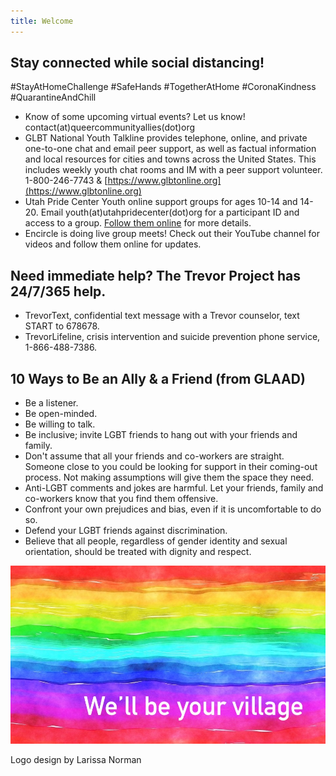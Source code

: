 ```yaml
---
title: Welcome
---
```



## Stay connected while social distancing! 

#StayAtHomeChallenge #SafeHands #TogetherAtHome #CoronaKindness #QuarantineAndChill 

- Know of some upcoming virtual events? Let us know! contact(at)queercommunityallies(dot)org 
- GLBT National Youth Talkline provides telephone, online, and private one-to-one chat and email peer support, as well as factual information and local resources for cities and towns across the United States. This includes weekly youth chat rooms and IM with a peer support volunteer. 1-800-246-7743 & [https://www.glbtonline.org](https://www.glbtonline.org) 
- Utah Pride Center Youth online support groups for ages 10-14 and 14-20. Email youth(at)utahpridecenter(dot)org for a participant ID and access to a group. [Follow them online](https://utahpridecenter.org/programs/youth-family-programs/) for more details. 
- Encircle is doing live group meets! Check out their YouTube channel for videos and follow them online for updates. 

## Need immediate help? The Trevor Project has 24/7/365 help. 

- TrevorText, confidential text message with a Trevor counselor, text START to 678678. 
- TrevorLifeline, crisis intervention and suicide prevention phone service, 1-866-488-7386.


## 10 Ways to Be an Ally & a Friend (from GLAAD)  

- Be a listener.
- Be open-minded.
- Be willing to talk.
- Be inclusive; invite LGBT friends to hang out with your friends and family.
- Don't assume that all your friends and co-workers are straight. Someone close to you could be looking for support in their coming-out process. Not making assumptions will give them the space they need.
- Anti-LGBT comments and jokes are harmful. Let your friends, family and co-workers know that you find them offensive.
- Confront your own prejudices and bias, even if it is uncomfortable to do so.
- Defend your LGBT friends against discrimination.
- Believe that all people, regardless of gender identity and sexual orientation, should be treated with dignity and respect.


![we'll be your village](files/rainbow-banner.jpeg)

Logo design by Larissa Norman
